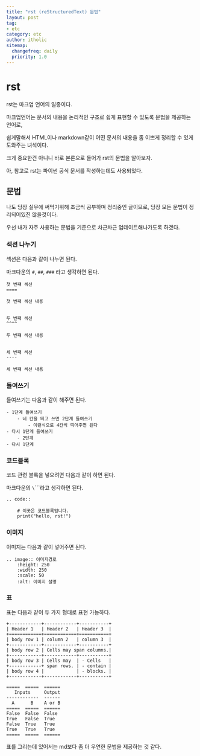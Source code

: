 ```yaml
---
title: "rst (reStructuredText) 문법"
layout: post
tag:
- etc
category: etc
author: itholic
sitemap:
  changefreq: daily
  priority: 1.0
---
```


# rst

rst는 마크업 언어의 일종이다.

마크업언어는 문서의 내용을 논리적인 구조로 쉽게 표현할 수 있도록 문법을 제공하는 언어로,

쉽게말해서 HTML이나 markdown같이 어떤 문서의 내용을 좀 이쁘게 정리할 수 있게 도와주는 녀석이다.

크게 중요한건 아니니 바로 본론으로 들어가 rst의 문법을 알아보자.

아, 참고로 rst는 <a herf="https://docs.python.org/3/" target="_blank">파이썬 공식 문서</a>를 작성하는데도 사용되었다.

## 문법

나도 당장 실무에 써먹기위해 조금씩 공부하며 정리중인 글이므로, 당장 모든 문법이 정리되어있진 않을것이다.

우선 내가 자주 사용하는 문법을 기준으로 차근차근 업데이트해나가도록 하겠다.

### 섹션 나누기

섹션은 다음과 같이 나누면 된다.

마크다운의 `#`, `##`, `###` 라고 생각하면 된다.

```
첫 번쨰 섹션
====

첫 번째 섹션 내용


두 번째 섹션
^^^^

두 번쨰 섹션 내용


세 번째 섹션
----

세 번쨰 섹션 내용
```

### 들여쓰기

들여쓰기는 다음과 같이 해주면 된다.

````
- 1단계 들여쓰기
    - 네 칸을 띄고 쓰면 2단계 들여쓰기
        - 이런식으로 4칸씩 띄어주면 된다
- 다시 1단계 들여쓰기
    - 2단계
- 다시 1단계
````

### 코드블록

코드 관련 블록을 넣으려면 다음과 같이 하면 된다.

마크다운의 `\`\`\``라고 생각하면 된다.

```
.. code::

    # 이곳은 코드블록입니다.
    print("hello, rst!") 
```

### 이미지

이미지는 다음과 같이 넣어주면 된다.

```
.. image:: 이미지경로
    :height: 250
    :width: 250
    :scale: 50
    :alt: 이미지 설명
```

### 표

표는 다음과 같이 두 가지 형태로 표현 가능하다.

```
+------------+------------+-----------+ 
| Header 1   | Header 2   | Header 3  | 
+============+============+===========+ 
| body row 1 | column 2   | column 3  | 
+------------+------------+-----------+ 
| body row 2 | Cells may span columns.| 
+------------+------------+-----------+ 
| body row 3 | Cells may  | - Cells   | 
+------------+ span rows. | - contain | 
| body row 4 |            | - blocks. | 
+------------+------------+-----------+
```


```
=====  =====  ====== 
   Inputs     Output 
------------  ------ 
  A      B    A or B 
=====  =====  ====== 
False  False  False 
True   False  True 
False  True   True 
True   True   True 
=====  =====  ======
```

표를 그리는데 있어서는 md보다 좀 더 우연한 문법을 제공하는 것 같다.
